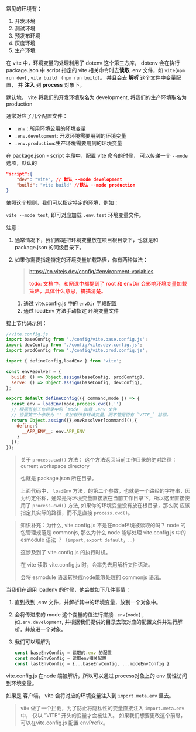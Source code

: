 常见的环境有：

1. 开发环境
2. 测试环境
3. 预发布环境
4. 灰度环境
5. 生产环境



在 vite 中，环境变量的处理利用了 dotenv 这个第三方库， dotenv 会在执行 package.json 中 script 指定的 vite 相关命令时去**读取** .env 文件，如 `vite`(`npm run dev`) , `vite build` （`npm run build`）。 并且会去 **解析** 这个文件中变量配置， 并 **注入** 到 **process** 对象下。



默认地， vite 将我们的开发环境取名为 development, 将我们的生产环境取名为 production

通常对应了几个配置文件：

- `.env` : 所用环境公用的环境变量
- `.env.development`: 开发环境需要用到的环境变量
- `.env.production`:生产环境需要用到的环境变量

在 package.json - script 字段中，配置 vite 命令的时候， 可以传递一个 `--mode` 选项，默认的 

```json
"script":{
    "dev": "vite", // 默认 --mode development
    "build": "vite build" //默认 --mode production
}
```

依照这个规则，我们可以指定特定的环境，例如：

`vite --mode test`, 即可对应加载 `.env.test` 环境变量文件。



注意：

1. 通常情况下，我们都是把环境变量放在项目根目录下，也就是和 package.json 的同级目录下。

2. 如果你需要指定特定的环境变量加载路径，你有两种做法：

   > https://cn.vitejs.dev/config/#environment-variables 
   >
   > <span style="color:red">todo: 文档中，和网课中都提到了 root 和 envDir 会影响环境变量加载策略，具体什么意思，搞搞清楚。</span>

   1. 通过 vite.config.js 中的 `envDir` 字段配置
   2. 通过 loadEnv 方法手动指定 环境变量文件

接上节代码示例：

```js
//vite.config.js
import baseConfig from './config/vite.base.config.js';
import devConfig from './config/vite.dev.config.js';
import prodConfig from './config/vite.prod.config.js';

import { defineConfig,loadEnv } from 'vite';

const envResolver = {
  build: () => Object.assign(baseConfig, prodConfig),
  serve: () => Object.assign(baseConfig, devConfig),
};

export default defineConfig(({ command,mode }) => {
  const env = loadEnv(mode,process.cwd(),'')
  // 根据当前工作目录中的 `mode` 加载 .env 文件
  // 设置第三个参数为 '' 来加载所有环境变量，而不管是否有 `VITE_` 前缀。
  return Object.assign({},envResolver[command](),{
    define:{
      __APP_ENV__: env.APP_ENV
    }
  });
});
```

> 关于 `process.cwd()` 方法：
> 这个方法返回当前工作目录的绝对路径： current workspace directory
>
> 也就是 package.json 所在目录。
>
> 上面代码中， `loadEnv` 方法，的第二个参数，也就是一个路经的字符串，因为约定俗称，通常是将环境变量直接放在当前工作目录下，所以这里直接使用了 `process.cwd()` 方法, 如果你的环境变量没有放在根目录，那么就 应该指定其实际的路径，而不是直接 `process.cwd()`。



> 知识补充：为什么, vite.config.js 不是在node环境被读取的吗？ node 的包管理规范是 commonjs, 那么为什么 node 能够处理 vite.config.js 中的esmodule 语法 ？（`import`, `export default`，...）
>
> 这涉及到了 vite.config.js 的执行时机。
>
> 在 vite 读取 vite.config.js 时，会率先去用解析文件语法。
>
> 会将  esmodule 语法转换成node能够处理的 commonjs 语法。 





当我们在调用 loadenv 的时候，他会做如下几件事情：

1. 直到找到 ,env 文件，并解析其中的环境变量，放到一个对象中。 

2. 会将传进来的 mode 这个变量的值进行拼接 `.env[mode]` , 如`.env.development`, 并根据我们提供的目录去取对应的配置文件并进行解析，并放进一个对象。

3. 我们可以理解为

   ```js
   const baseEnvConfig = 读取的.env 的配置
   const modeEnvConfig = 读取env相关配置
   const lastEnvConfig = {...baseEnvConfig, ...modeEnvConfig }
   ```



vite.config.js 在node 端被解析，所以可以通过 process对象上的 env 属性访问到环境变量。

如果是 客户端， vite 会将对应的环境变量注入到 `import.meta.env` 里去。 

> vite 做了一个拦截，为了防止将隐私性的变量直接注入 `import.meta.env` 中， 仅以 ”VITE“ 开头的变量才会被注入。 如果我们想要更改这个前缀，可以在vite.config.js  配置 envPrefix。   

